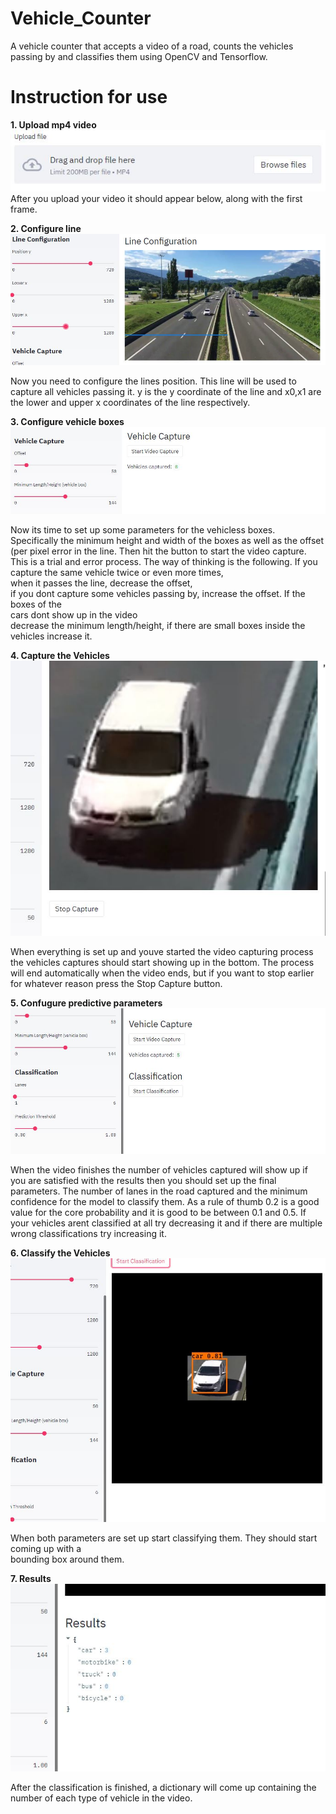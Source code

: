# Vehicle_Counter

 A vehicle counter that accepts a video of a road, counts the vehicles passing by and classifies them using OpenCV and Tensorflow.

# Instruction for use

**1. Upload mp4 video**  
![](screenshots/1.jpg)  
After you upload your video it should appear below, along with the first frame.  

**2. Configure line**  
![](screenshots/2.jpg)   

Now you need to configure the lines position. This line will be used to capture all vehicles passing it. y is the y coordinate of the line and x0,x1 are the lower and upper x coordinates of the line respectively.  

**3. Configure vehicle boxes**    
![](screenshots/3.jpg)  

Now its time to set up some parameters for the vehicless boxes.   
Specifically the minimum height and width of the boxes as well as the offset (per pixel error in the line. 
Then hit the button to start the video capture. This is a trial and error process. 
The way of thinking is the following. If you capture the same vehicle twice or even more times,  
when it passes the line, decrease the offset,   
if you dont capture some vehicles passing by, increase the offset. If the boxes of the   
cars dont show up in the video  
decrease the minimum length/height, if there are small boxes inside the vehicles increase it.

**4. Capture the Vehicles**  
![](screenshots/4.jpg)    

When everything is set up and youve started the video capturing process the vehicles captures should start 
showing up in the bottom. The process will end automatically when the video ends, but 
if you want to stop earlier for whatever reason press the Stop Capture button.  
  
**5. Confugure predictive parameters**  
![](screenshots/5.jpg)  

When the video finishes the number of vehicles captured will show up if you are satisfied 
with the results then you should set up the final parameters. The number of lanes in the road
captured and the minimum confidence for the model to classify them. As a rule of thumb 0.2
is a good value for the core probability and it is good to be between 0.1 and 0.5. If your vehicles
arent classified at all try decreasing it and if there are multiple wrong classifications try increasing it.  

**6. Classify the Vehicles**  
![](screenshots/6.jpg)  

When both parameters are set up start classifying them. They should start coming up with a   
bounding box around them.  
	
**7. Results**  
![](screenshots/7.jpg)  

After the classification is finished, a dictionary will come up containing the number
of each type of vehicle in the video.  
	
